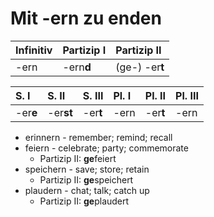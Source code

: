 # Mit -ern zu enden

| Infinitiv | Partizip I | Partizip II |
| :--- | :--- | :--- |
| -ern | -ern**d** | \(ge-\) -er**t** |

| S. I | S. II | S. III | Pl. I | Pl. II | Pl. III |
| :--- | :--- | :--- | :--- | :--- | :--- |
| -er**e** | -er**st** | -er**t** | -ern | -er**t** | -ern |

* erinnern - remember; remind; recall
* feiern - celebrate; party; commemorate
  * Partizip II: **ge**feiert
* speichern - save; store; retain
  * Partizip II: **ge**speichert
* plaudern - chat; talk; catch up
  * Partizip II: **ge**plaudert


